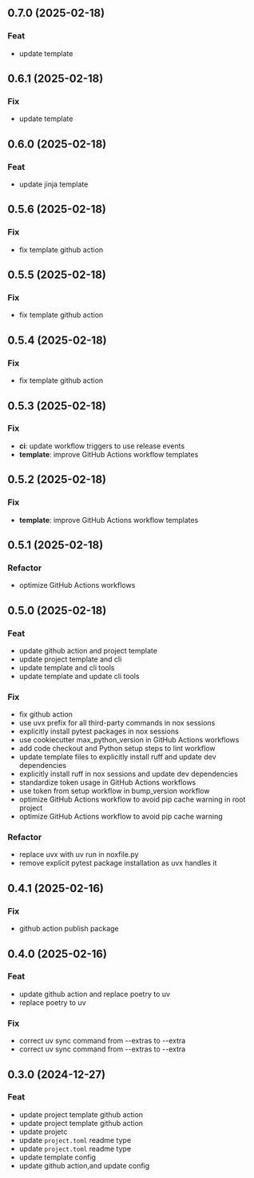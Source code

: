 ## 0.7.0 (2025-02-18)

### Feat

- update template

## 0.6.1 (2025-02-18)

### Fix

- update template

## 0.6.0 (2025-02-18)

### Feat

- update jinja template

## 0.5.6 (2025-02-18)

### Fix

- fix template github action

## 0.5.5 (2025-02-18)

### Fix

- fix template github action

## 0.5.4 (2025-02-18)

### Fix

- fix template github action

## 0.5.3 (2025-02-18)

### Fix

- **ci**: update workflow triggers to use release events
- **template**: improve GitHub Actions workflow templates

## 0.5.2 (2025-02-18)

### Fix

- **template**: improve GitHub Actions workflow templates

## 0.5.1 (2025-02-18)

### Refactor

- optimize GitHub Actions workflows

## 0.5.0 (2025-02-18)

### Feat

- update github action and project template
- update project template and cli
- update template and cli tools
- update template and update cli tools

### Fix

- fix github action
- use uvx prefix for all third-party commands in nox sessions
- explicitly install pytest packages in nox sessions
- use cookiecutter max_python_version in GitHub Actions workflows
- add code checkout and Python setup steps to lint workflow
- update template files to explicitly install ruff and update dev dependencies
- explicitly install ruff in nox sessions and update dev dependencies
- standardize token usage in GitHub Actions workflows
- use token from setup workflow in bump_version workflow
- optimize GitHub Actions workflow to avoid pip cache warning in root project
- optimize GitHub Actions workflow to avoid pip cache warning

### Refactor

- replace uvx with uv run in noxfile.py
- remove explicit pytest package installation as uvx handles it

## 0.4.1 (2025-02-16)

### Fix

- github action publish package

## 0.4.0 (2025-02-16)

### Feat

- update github action and replace poetry to uv
- replace poetry to uv

### Fix

- correct uv sync command from --extras to --extra
- correct uv sync command from --extras to --extra

## 0.3.0 (2024-12-27)

### Feat

- update project template github action
- update project template github action
- update projetc
- update `project.toml` readme type
- update `project.toml` readme type
- update template config
- update github action,and update config
